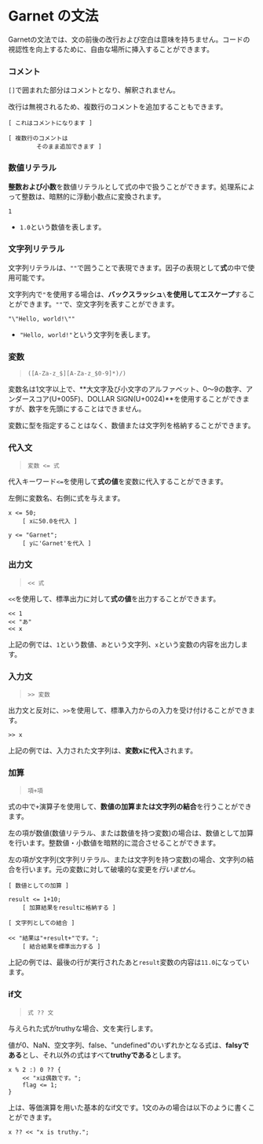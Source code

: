 # Garnet の文法

Garnetの文法では、文の前後の改行および空白は意味を持ちません。コードの視認性を向上するために、自由な場所に挿入することができます。

### コメント

`[]`で囲まれた部分はコメントとなり、解釈されません。

改行は無視されるため、複数行のコメントを追加することもできます。

```
[ これはコメントになります ]

[ 複数行のコメントは
        そのまま追加できます ]
```

### 数値リテラル

**整数および小数**を数値リテラルとして式の中で扱うことができます。処理系によって整数は、暗黙的に浮動小数点に変換されます。

```
1
```

- `1.0`という数値を表します。

### 文字列リテラル

文字列リテラルは、`""`で囲うことで表現できます。因子の表現として**式**の中で使用可能です。

文字列内で`"`を使用する場合は、**バックスラッシュ`\`を使用してエスケープ**することができます。`""`で、空文字列を表すことができます。

```
"\"Hello, world!\""
```

- `"Hello, world!"`という文字列を表します。

### 変数

> `([A-Za-z_$][A-Za-z_$0-9]*)/)`

変数名は1文字以上で、**大文字及び小文字のアルファベット、0〜9の数字、アンダースコア(U+005F)、DOLLAR SIGN(U+0024)**を使用することができますが、数字を先頭にすることはできません。

変数に型を指定することはなく、数値または文字列を格納することができます。

### 代入文

> `変数 <= 式`

代入キーワード`<=`を使用して**式の値**を変数に代入することができます。

左側に変数名、右側に式を与えます。

```
x <= 50;
    [ xに50.0を代入 ]

y <= "Garnet";
    [ yに'Garnet'を代入 ]
```

### 出力文

> `<< 式`

`<<`を使用して、標準出力に対して**式の値**を出力することができます。

```
<< 1
<< "あ"
<< x
```

上記の例では、`1`という数値、`あ`という文字列、`x`という変数の内容を出力します。

### 入力文

> `>> 変数`

出力文と反対に、`>>`を使用して、標準入力からの入力を受け付けることができます。

```
>> x
```

上記の例では、入力された文字列は、**変数xに代入**されます。

### 加算

> `項+項`

式の中で`+`演算子を使用して、**数値の加算または文字列の結合**を行うことができます。

左の項が数値(数値リテラル、または数値を持つ変数)の場合は、数値として加算を行います。整数値・小数値を暗黙的に混合させることができます。

左の項が文字列(文字列リテラル、または文字列を持つ変数)の場合、文字列の結合を行います。元の変数に対して破壊的な変更を*行いません*。

```
[ 数値としての加算 ]

result <= 1+10;
    [ 加算結果をresultに格納する ]

[ 文字列としての結合 ]

<< "結果は"+result+"です。";
    [ 結合結果を標準出力する ]
```

上記の例では、最後の行が実行されたあと`result`変数の内容は`11.0`になっています。

### if文

> `式 ?? 文`

与えられた式がtruthyな場合、文を実行します。

値が0、NaN、空文字列、false、"undefined"のいずれかとなる式は、**falsyである**とし、それ以外の式はすべて**truthyである**とします。

```
x % 2 :) 0 ?? {
    << "xは偶数です。";
    flag <= 1;
}
```

上は、等価演算を用いた基本的なif文です。1文のみの場合は以下のように書くことができます。

```
x ?? << "x is truthy.";
```

